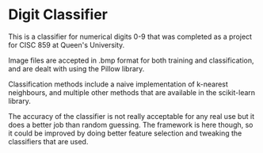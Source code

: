 Digit Classifier
================

This is a classifier for numerical digits 0-9 that was completed as a project for
CISC 859 at Queen's University.

Image files are accepted in .bmp format for both training and classification, 
and are dealt with using the Pillow library.

Classification methods include a naive implementation of k-nearest neighbours,
and multiple other methods that are available in the scikit-learn library.

The accuracy of the classifier is not really acceptable for any real use but
it does a better job than random guessing. The framework is here though, so 
it could be improved by doing better feature selection and tweaking the 
classifiers that are used.
